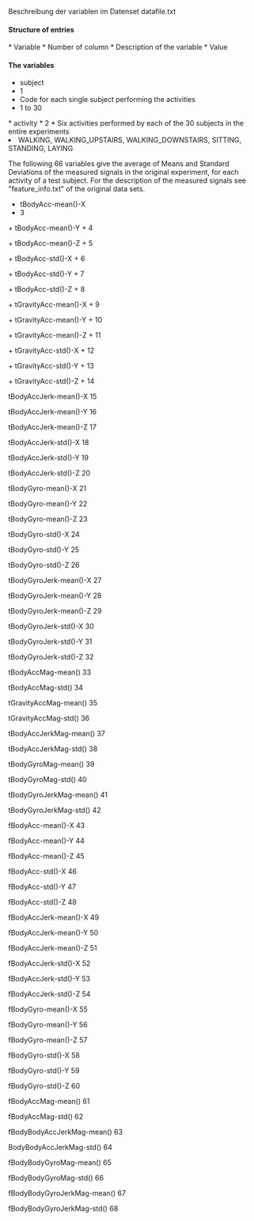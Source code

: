 Beschreibung der variablen im  Datenset datafile.txt

<h4> Structure of entries </h4>
* Variable
* Number of column
* Description of the variable
* Value


<h4> The variables </h4>

* subject
* 1
* Code for each single subject performing the activities
* 1 to 30
<p></p>
* activity
* 2	
* Six activities performed by each of the 30 subjects in the entire experiments
<li> WALKING, WALKING_UPSTAIRS, WALKING_DOWNSTAIRS, SITTING, STANDING, LAYING </li>
<p></p>
<p> The following 66 variables give the average of Means and Standard Deviations of the measured signals in the original experiment, for each activity of a test subject. For the description of the measured signals see "feature_info.txt" of the original data sets.</p>

* tBodyAcc-mean()-X
* 3
<p></p>
+ tBodyAcc-mean()-Y
+ 4
<p></p>
+ tBodyAcc-mean()-Z
+ 5
<p></p>
+ tBodyAcc-std()-X		
+ 6
<p></p>
+ tBodyAcc-std()-Y
+ 7
<p></p>
+ tBodyAcc-std()-Z	
+ 8
<p></p>
+ tGravityAcc-mean()-X
+ 9
<p></p>
+ tGravityAcc-mean()-Y
+ 10
<p></p>
+ tGravityAcc-mean()-Z
+ 11
<p></p>
+ tGravityAcc-std()-X
+ 12
<p></p>
+ tGravityAcc-std()-Y
+ 13
<p></p>
+ tGravityAcc-std()-Z
+ 14
<p></p>
tBodyAccJerk-mean()-X		15
<p></p>
tBodyAccJerk-mean()-Y		16
<p></p>
tBodyAccJerk-mean()-Z		17
<p></p>
tBodyAccJerk-std()-X		18
<p></p>
tBodyAccJerk-std()-Y		19
<p></p>
tBodyAccJerk-std()-Z		20
<p></p>
tBodyGyro-mean()-X		21
<p></p>
tBodyGyro-mean()-Y		22
<p></p>
tBodyGyro-mean()-Z		23
<p></p>
tBodyGyro-std()-X		24
<p></p>
tBodyGyro-std()-Y		25
<p></p>
tBodyGyro-std()-Z		26
<p></p>
tBodyGyroJerk-mean()-X		27
<p></p>
tBodyGyroJerk-mean()-Y		28
<p></p>
tBodyGyroJerk-mean()-Z		29
<p></p>
tBodyGyroJerk-std()-X		30
<p></p>
tBodyGyroJerk-std()-Y		31
<p></p>
tBodyGyroJerk-std()-Z		32
<p></p>
tBodyAccMag-mean()		33
<p></p>
tBodyAccMag-std()		34
<p></p>
tGravityAccMag-mean()		35
<p></p>
tGravityAccMag-std()		36
<p></p>
tBodyAccJerkMag-mean()		37
<p></p>
tBodyAccJerkMag-std()		38
<p></p>
tBodyGyroMag-mean()		39
<p></p>
tBodyGyroMag-std()		40
<p></p>
tBodyGyroJerkMag-mean()		41
<p></p>
tBodyGyroJerkMag-std()		42
<p></p>
fBodyAcc-mean()-X		43
<p></p>
fBodyAcc-mean()-Y		44
<p></p>
fBodyAcc-mean()-Z		45
<p></p>
fBodyAcc-std()-X		46
<p></p>
fBodyAcc-std()-Y		47
<p></p>
fBodyAcc-std()-Z		48
<p></p>
fBodyAccJerk-mean()-X		49
<p></p>
fBodyAccJerk-mean()-Y		50
<p></p>
fBodyAccJerk-mean()-Z		51
<p></p>
fBodyAccJerk-std()-X		52
<p></p>
fBodyAccJerk-std()-Y		53
<p></p>
fBodyAccJerk-std()-Z		54
<p></p>
fBodyGyro-mean()-X		55
<p></p>
fBodyGyro-mean()-Y		56
<p></p>
fBodyGyro-mean()-Z		57
<p></p>
fBodyGyro-std()-X		58
<p></p>
fBodyGyro-std()-Y		59
<p></p>
fBodyGyro-std()-Z		60
<p></p>
fBodyAccMag-mean()		61
<p></p>
fBodyAccMag-std()		62
<p></p>
fBodyBodyAccJerkMag-mean()	63
<p></p>
BodyBodyAccJerkMag-std()	64
<p></p>
fBodyBodyGyroMag-mean()		65
<p></p>
fBodyBodyGyroMag-std()		66
<p></p>
fBodyBodyGyroJerkMag-mean()	67
<p></p>
fBodyBodyGyroJerkMag-std()	68
<p></p>
